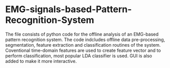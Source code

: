 # EMG-signals-based-Pattern-Recognition-System
The file consists of python code for the offline analysis of an EMG-based pattern recognition system. The code indcludes offline data pre-processing, segmentation, feature extraction and classification routines of the system. Coventional time-domain features are used to create feature vector and to perform classification, most popular LDA classifier is used. GUI is also added to make it more interactive.   
